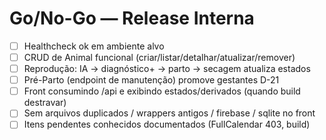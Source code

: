 # Go/No-Go — Release Interna
- [ ] Healthcheck ok em ambiente alvo
- [ ] CRUD de Animal funcional (criar/listar/detalhar/atualizar/remover)
- [ ] Reprodução: IA → diagnóstico+ → parto → secagem atualiza estados
- [ ] Pré-Parto (endpoint de manutenção) promove gestantes D-21
- [ ] Front consumindo /api e exibindo estados/derivados (quando build destravar)
- [ ] Sem arquivos duplicados / wrappers antigos / firebase / sqlite no front
- [ ] Itens pendentes conhecidos documentados (FullCalendar 403, build)
